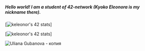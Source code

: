 ##### Hello world! I am a student of 42-network (Kyoko Eleonora is my nickname there).

[![keleonor's 42 stats](https://badge42.herokuapp.com/api/stats/keleonor)]

[![keleonor's 42 stats](https://badge42.herokuapp.com/api/stats/keleonor?cursus=C%20Piscine)]


![Uliana Gubanova - копия](https://user-images.githubusercontent.com/75734396/145996180-1d01098a-a421-4c9c-9b22-f63df08560dc.png)



